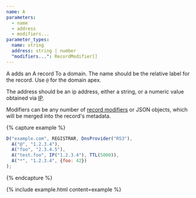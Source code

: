 ```yaml
---
name: A
parameters:
  - name
  - address
  - modifiers...
parameter_types:
  name: string
  address: string | number
  "modifiers...": RecordModifier[]
---
```


A adds an A record To a domain. The name should be the relative label for the record. Use `@` for the domain apex.

The address should be an ip address, either a string, or a numeric value obtained via [IP](#IP).

Modifiers can be any number of [record modifiers](#record-modifiers) or JSON objects, which will be merged into the record's metadata.

{% capture example %}
```js
D("example.com", REGISTRAR, DnsProvider("R53"),
  A("@", "1.2.3.4"),
  A("foo", "2.3.4.5"),
  A("test.foo", IP("1.2.3.4"), TTL(5000)),
  A("*", "1.2.3.4", {foo: 42})
);
```
{% endcapture %}

{% include example.html content=example %}
